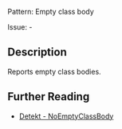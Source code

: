 Pattern: Empty class body

Issue: -

## Description

Reports empty class bodies.

## Further Reading

* [Detekt - NoEmptyClassBody](https://detekt.github.io/detekt/formatting.html#noemptyclassbody)